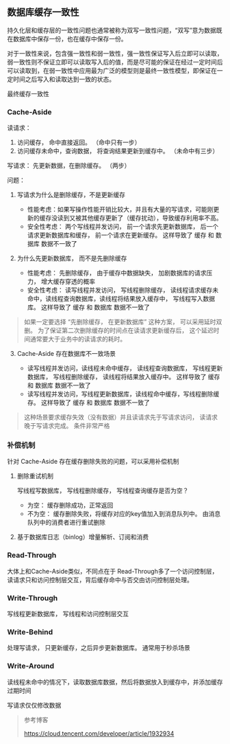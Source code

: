 ## 数据库缓存一致性

持久化层和缓存层的一致性问题也通常被称为双写一致性问题，“双写”意为数据既在数据库中保存一份，也在缓存中保存一份。

对于一致性来说，包含强一致性和弱一致性，强一致性保证写入后立即可以读取，弱一致性则不保证立即可以读取写入后的值，而是尽可能的保证在经过一定时间后可以读取到，在弱一致性中应用最为广泛的模型则是最终一致性模型，即保证在一定时间之后写入和读取达到一致的状态。

最终缓存一致性

### Cache-Aside

读请求：

1. 访问缓存， 命中直接返回。 （命中只有一步）
2. 访问缓存未命中，查询数据， 将查询结果更新到缓存中。 （未命中有三步）

写请求： 先更新数据，在删除缓存。 （两步）

问题：

1. 写请求为什么是删除缓存，不是更新缓存

    * 性能考虑：如果写操作性能开销比较大，并且有大量的写请求，可能刚更新的缓存没读到又被其他缓存更新了（缓存扰动），导致缓存利用率不高。
    * 安全性考虑： 两个写线程并发访问， 前一个请求先更新数据库， 后一个请求更新数据库和缓存， 前一个请求在更新缓存。 这样导致了 缓存 和 数据库 数据不一致了


2. 为什么先更新数据库， 而不是先删除缓存
    * 性能考虑： 先删除缓存， 由于缓存中数据缺失， 加剧数据库的请求压力， 增大缓存穿透的概率
    * 安全性考虑： 读写线程并发访问， 写线程删除缓存， 读线程请求缓存未命中，读线程查询数据库，读线程将结果放入缓存中， 写线程写入数据库。 这样导致了 缓存 和 数据库 数据不一致了

> 如果一定要选择 “先删除缓存， 在更新数据库” 这种方案， 可以采用延时双删。 为了保证第二次删除缓存的时间点在读请求更新缓存后， 这个延迟时间通常要大于业务中的读请求的耗时。

3. Cache-Aside 存在数据库不一致场景

    * 读写线程并发访问，读线程未命中缓存， 读线程查询数据库， 写线程更新数据库， 写线程删除缓存， 读线程将结果放入缓存中。 这样导致了 缓存 和 数据库 数据不一致了
    * 读写线程并发访问，写线程更新数据库，读线程命中缓存，写线程删除缓存。 这样导致了 缓存 和 数据库 数据不一致了

> 这种场景要求缓存失效（没有数据）并且读请求先于写请求访问， 读请求晚于写请求完成。 条件非常严格

### 补偿机制

针对 Cache-Aside 存在缓存删除失败的问题，可以采用补偿机制

1. 删除重试机制

   写线程写数据库， 写线程删除缓存， 写线程查询缓存是否为空？
    * 为空： 缓存删除成功，正常返回
    * 不为空： 缓存删除失败，将缓存对应的key值加入到消息队列中。 由消息队列中的消费者进行重试删除

2. 基于数据库日志（binlog）增量解析、订阅和消费

### Read-Through

大体上和Cache-Aside类似，不同点在于 Read-Through多了一个访问控制层， 读请求只和访问控制层交互，背后缓存命中与否交由访问控制层处理。

### Write-Through

写线程更新数据库， 写线程和访问控制层交互

### Write-Behind
处理写请求， 只更新缓存，之后异步更新数据库。 通常用于秒杀场景

### Write-Around
读线程未命中的情况下，读取数据库数据，然后将数据放入到缓存中，并添加缓存过期时间

写请求仅仅修改数据

> 参考博客
>
> https://cloud.tencent.com/developer/article/1932934
